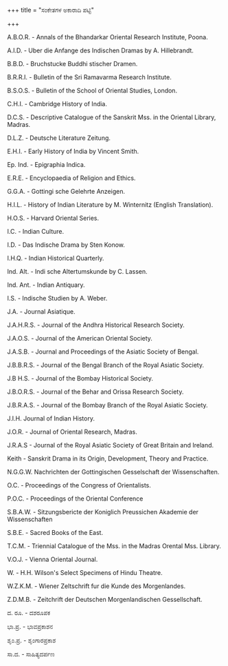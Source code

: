 +++
title = "ಸಂಕೇತಗಳ ಅಕಾರಾದಿ ಪಟ್ಟಿ"

+++


A.B.O.R. - Annals of the Bhandarkar Oriental Research Institute, Poona.

A.I.D. - Uber die Anfange des Indischen Dramas by A. Hillebrandt.

B.B.D. - Bruchstucke Buddhi stischer Dramen.

B.R.R.I. - Bulletin of the Sri Ramavarma Research Institute.

B.S.O.S. - Bulletin of the School of Oriental Studies, London.

C.H.I. - Cambridge History of India.

D.C.S. - Descriptive Catalogue of the Sanskrit Mss. in the Oriental Library, Madras.

D.L.Z. - Deutsche Literature Zeitung.

E.H.I. - Early History of India by Vincent Smith.

Ep. Ind. - Epigraphia Indica.

E.R.E. - Encyclopaedia of Religion and Ethics.

G.G.A. - Gottingi sche Gelehrte Anzeigen.

H.I.L. - History of Indian Literature by M. Winternitz (English Translation).

H.O.S. - Harvard Oriental Series.

I.C. - Indian Culture.

I.D. - Das Indische Drama by Sten Konow.

I.H.Q. - Indian Historical Quarterly.

Ind. Alt. - Indi sche Altertumskunde by C. Lassen.

Ind. Ant. - Indian Antiquary.

I.S. - Indische Studien by A. Weber.

J.A. - Journal Asiatique.

J.A.H.R.S. - Journal of the Andhra Historical Research Society.

J.A.O.S. - Journal of the American Oriental Society.

J.A.S.B. - Journal and Proceedings of the Asiatic Society of Bengal.

J.B.B.R.S. - Journal of the Bengal Branch of the Royal Asiatic Society.

J.B H.S. - Journal of the Bombay Historical Society.

J.B.O.R.S. - Journal of the Behar and Orissa Research Society.

J.B.R.A.S. - Journal of the Bombay Branch of the Royal Asiatic Society.

J.I.H. Journal of Indian History.

J.O.R. - Journal of Oriental Research, Madras.

J.R.A.S - Journal of the Royal Asiatic Society of Great Britain and Ireland.

Keith - Sanskrit Drama in its Origin, Development, Theory and Practice.

N.G.G.W. Nachrichten der Gottingischen Gesselschaft der Wissenschaften.

O.C. - Proceedings of the Congress of Orientalists.

P.O.C. - Proceedings of the Oriental Conference

S.B.A.W. - Sitzungsbericte der Koniglich Preussichen Akademie der Wissenschaften

S.B.E. - Sacred Books of the East.

T.C.M. - Triennial Catalogue of the Mss. in the Madras Orental Mss. Library.

V.O.J. - Vienna Oriental Journal.

W. - H.H. Wilson's Select Specimens of Hindu Theatre.

W.Z.K.M. - Wiener Zeltschrift fur die Kunde des Morgenlandes.

Z.D.M.B. - Zeitchrift der Deutschen Morgenlandischen Gessellschaft.

ದ. ರೂ. - ದಶರೂಪಕ

ಭಾ.ಪ್ರ. - ಭಾವಪ್ರಕಾಶನ

ಶೃಂ.ಪ್ರ. - ಶೃಂಗಾರಪ್ರಕಾಶ

ಸಾ.ದ. - ಸಾಹಿತ್ಯದರ್ಪಣ
